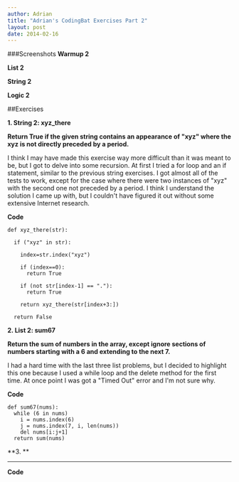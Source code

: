 ```yaml
---
author: Adrian
title: "Adrian's CodingBat Exercises Part 2"
layout: post
date: 2014-02-16
---
```


###Screenshots
**Warmup 2**



**List 2**



**String 2**



**Logic 2**



##Exercises

**1. String 2: xyz_there**

**Return True if the given string contains an appearance of "xyz" where the xyz is not directly preceded by a period.**

I think I may have made this exercise way more difficult than it was meant to be, but I got to delve into some recursion. At first I tried a for loop and an if statement, similar to the previous string exercises. I got almost all of the tests to work, except for the case where there were two instances of "xyz" with the second one not preceded by a period. I think I understand the solution I came up with, but I couldn't have figured it out without some extensive Internet research.

**Code**

```
def xyz_there(str):

  if ("xyz" in str):
  
    index=str.index("xyz")
    
    if (index==0):
      return True
    
    if (not str[index-1] == "."):
      return True
    
    return xyz_there(str[index+3:])
    
  return False
```

**2. List 2: sum67**

**Return the sum of numbers in the array, except ignore sections of numbers starting with a 6 and extending to the next 7.**

I had a hard time with the last three list problems, but I decided to highlight this one because I used a while loop and the delete method for the first time. At once point I was got a "Timed Out" error and I'm not sure why.

**Code**

```
def sum67(nums):
  while (6 in nums)
    i = nums.index(6)
    j = nums.index(7, i, len(nums))
    del nums[i:j+1]
  return sum(nums)
```

**3. **

** **



**Code**
```

```
